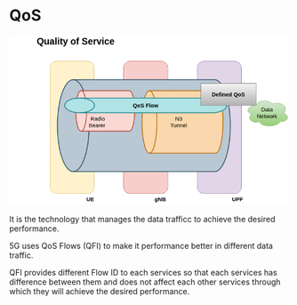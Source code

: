 # QoS

![](/photos/QoS.png)

It is the technology that manages the data trafficc to achieve the desired performance.

5G uses QoS Flows (QFI) to make it performance better in different data traffic.

QFI provides different Flow ID to each services so that each services has difference between them and does not affect each other services through which they will achieve the desired performance.
